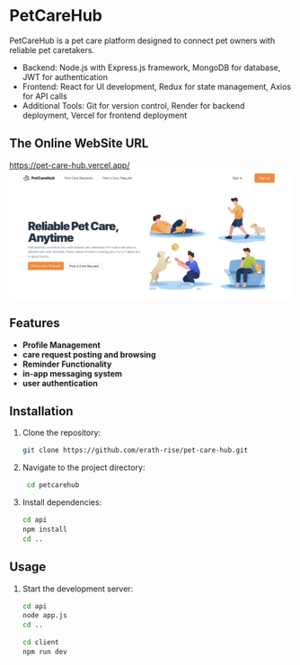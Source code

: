 # PetCareHub

PetCareHub is a pet care platform designed to connect pet owners with reliable pet caretakers. 
- Backend: Node.js with Express.js framework, MongoDB for database, JWT for authentication 
- Frontend: React for UI development, Redux for state management, Axios for API calls 
- Additional Tools: Git for version control, Render for backend deployment, Vercel for frontend deployment



## The Online WebSite URL
https://pet-care-hub.vercel.app/
<img align='center' src="https://github.com/erath-rise/pet-care-hub/blob/main/screenshot.png">

## Features

- **Profile Management**
- **care request posting and browsing**
- **Reminder Functionality**
- **in-app messaging system**
- **user authentication**


## Installation

1. Clone the repository:
    ```bash
    git clone https://github.com/erath-rise/pet-care-hub.git
    
2. Navigate to the project directory:
   ```bash
    cd petcarehub
    ```

3. Install dependencies:
    ```bash
    cd api
    npm install
    cd ..
    ```


## Usage

1. Start the development server:
     ```bash
     cd api
     node app.js
     cd ..
     ```
     ```bash
     cd client
     npm run dev
     ```
